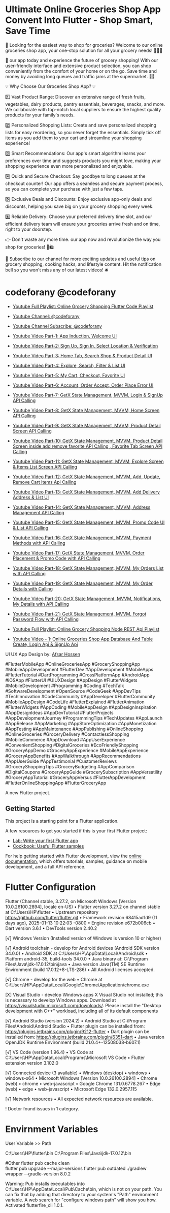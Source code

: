 




# Ultimate Online Groceries Shop App Convent Into Flutter - Shop Smart, Save Time

🛒 Looking for the easiest way to shop for groceries? Welcome to our online groceries shop app, your one-stop solution for all your grocery needs! 🍎🥦🥕

📱 our app today and experience the future of grocery shopping! With our user-friendly interface and extensive product selection, you can shop conveniently from the comfort of your home or on the go. Save time and money by avoiding long queues and traffic jams at the supermarket. 🚗💨

💡 Why Choose Our Groceries Shop App? 💡

1️⃣ Vast Product Range: Discover an extensive range of fresh fruits, vegetables, dairy products, pantry essentials, beverages, snacks, and more. We collaborate with top-notch local suppliers to ensure the highest quality products for your family's needs.

2️⃣ Personalized Shopping Lists: Create and save personalized shopping lists for easy reordering, so you never forget the essentials. Simply tick off items as you add them to your cart and streamline your shopping experience!

3️⃣ Smart Recommendations: Our app's smart algorithm learns your preferences over time and suggests products you might love, making your shopping experience even more personalized and enjoyable.

4️⃣ Quick and Secure Checkout: Say goodbye to long queues at the checkout counter! Our app offers a seamless and secure payment process, so you can complete your purchase with just a few taps.

5️⃣ Exclusive Deals and Discounts: Enjoy exclusive app-only deals and discounts, helping you save big on your grocery shopping every week.

6️⃣ Reliable Delivery: Choose your preferred delivery time slot, and our efficient delivery team will ensure your groceries arrive fresh and on time, right to your doorstep.

👉 Don't waste any more time. our app now and revolutionize the way you shop for groceries! 📲🛍️

🔔 Subscribe to our channel for more exciting updates and useful tips on grocery shopping, cooking hacks, and lifestyle content. Hit the notification bell so you won't miss any of our latest videos! 🛎️

# codeforany @codeforany

- [Youtube Full Playlist: Online Grocery Shopping Flutter Code Playlist](https://www.youtube.com/playlist?list=PLzcRC7PA0xWR2TZ4f34X8Q_fvdwwRvm9I)
- [Youtube Channel: @codeforany](https://www.youtube.com/channel/UCdQTp9wRK5vAOlEQZf9PHSg)
- [Youtube Channel Subscribe: @codeforany](https://www.youtube.com/channel/UCdQTp9wRK5vAOlEQZf9PHSg?sub_confirmation=1)

- [Youtube Video Part-1: App Induction, Welcome UI](https://youtu.be/1oV3BCOmOyE)
- [Youtube Video Part-2: Sign Up, Sign In, Select Location & Verification ](https://youtu.be/0A9q0olE99w)
- [Youtube Video Part-3: Home Tab, Search Shop & Product Detail UI](https://youtu.be/kqHjP2NVttQ)
- [Youtube Video Part-4: Explore, Search, Filter & List UI ](https://youtu.be/gW33JfWXMSI)
- [Youtube Video Part-5: My Cart, Checkout, Favorite UI  ](https://youtu.be/6vQfWiz3Uwc)
- [Youtube Video Part-6: Account, Order Accept, Order Place Error UI  ](https://youtu.be/IdngLomODh4)
- [Youtube Video Part-7: GetX State Management, MVVM, Login & SignUp API Calling ](https://youtu.be/NoXzJfhX50I)
- [Youtube Video Part-8: GetX State Management, MVVM, Home Screen API Calling ](https://youtu.be/NoXzJfhX50I)
- [Youtube Video Part-9: GetX State Management, MVVM, Product Detail Screen API Calling ](https://youtu.be/IVdjFNYT42k)
- [Youtube Video Part-10: GetX State Management, MVVM, Product Detail Screen inside add remove favorite API Calling , Favorite Tab Screen API Calling ](https://youtu.be/LY4fe-P67_Y)
- [Youtube Video Part-11: GetX State Management, MVVM, Explore Screen & Items List Screen API Calling ](https://youtu.be/DiEMGp_Sn-c)
- [Youtube Video Part-12: GetX State Management, MVVM, Add, Update, Remove Cart Items Api  Calling ](https://youtu.be/Ovjo3mIIZW0)
- [Youtube Video Part-13: GetX State Management, MVVM, Add Delivery Address & List UI ](https://youtu.be/RIRNOurzFKo)
- [Youtube Video Part-14: GetX State Management, MVVM, Address Management API Calling ](https://youtu.be/hoIuJmDvCfM)
- [Youtube Video Part-15: GetX State Management, MVVM, Promo Code UI & List API Calling ](https://youtu.be/xe4CsGc_eXw)
- [Youtube Video Part-16: GetX State Management, MVVM, Payment Methods with API Calling ](https://youtu.be/NDYczk5qwzM)
- [Youtube Video Part-17: GetX State Management, MVVM, Order Placement & Promo Code with API Calling ](https://youtu.be/eO_4rc1dZao)
- [Youtube Video Part-18: GetX State Management, MVVM, My Orders List with API Calling ](https://youtu.be/qcCUSG0bEYs)
- [Youtube Video Part-19: GetX State Management, MVVM, My Order Details with Calling ](https://youtu.be/getFv9CkpA4)
- [Youtube Video Part-20: GetX State Management, MVVM, Notifications, My Details with API Calling ](https://youtu.be/OvIG_e1WeSM)
- [Youtube Video Part-21: GetX State Management, MVVM, Forgot Password Flow with API Calling ](https://youtu.be/rq8kjlL9na0)

- [Youtube Full Playlist: Online Grocery Shopping Node REST Api Playlist](https://www.youtube.com/playlist?list=PLzcRC7PA0xWQiIgIL526ZAxxVdSZMwx3l)

- [Youtube Video - 1: Online Groceries Shop App Database And Table Create, Login Api & SignUp Api ](https://youtu.be/d61iFh0mTBI)

UI UX App Design by: [Afsar Hossen](https://dribbble.com/imshuvo97)

#FlutterMobileApp #OnlineGroceriesApp #GroceryShoppingApp #MobileAppDevelopment #FlutterDev #AppDevelopment #MobileApps #FlutterTutorial #DartProgramming #CrossPlatformApp #AndroidApp #iOSApp #FlutterUI #UIUXDesign #AppDesign #FlutterWidgets #MobileDevelopment #Programming #Coding #TechTalk #SoftwareDevelopment #OpenSource #CodeGeek #AppDevTips #TechInnovation #CodeCommunity #AppDeveloper #FlutterCommunity #MobileAppDesign #CodeLife #FlutterExplained #FlutterAnimation #FlutterWidgets #AppCoding #MobileAppDesign #AppDesignInspiration #AppDesignIdeas #AppDevTutorial #FlutterProjects #AppDevelopmentJourney #ProgrammingTips #TechUpdates #AppLaunch #AppRelease #AppMarketing #AppStoreOptimization #AppMonetization #AppTesting #AppMaintenance #AppPublishing #OnlineShopping #OnlineGroceries #GroceryDelivery #ContactlessShopping #MobileCommerce #AppDownload #AppUserExperience #ConvenientShopping #DigitalGroceries #EcoFriendlyShopping #GroceryAppDemo #GroceryAppExperience #MobileAppExperience #GroceryAppBenefits #AppWalkthrough #AppRecommendations #AppUserGuide #AppTestimonial #CustomerReviews #GroceryShoppingTips #GroceryBudgeting #AppComparison #DigitalCoupons #GroceryAppGuide #GrocerySubscription #AppVersatility #GroceryAppTutorial #GroceryAppVersus #FlutterAppDevelopment #FlutterOnlineShoppingApp #FlutterGroceryApp



A new Flutter project.

## Getting Started

This project is a starting point for a Flutter application.

A few resources to get you started if this is your first Flutter project:

- [Lab: Write your first Flutter app](https://docs.flutter.dev/get-started/codelab)
- [Cookbook: Useful Flutter samples](https://docs.flutter.dev/cookbook)

For help getting started with Flutter development, view the
[online documentation](https://docs.flutter.dev/), which offers tutorials,
samples, guidance on mobile development, and a full API reference.


# Flutter Configuration
Flutter (Channel stable, 3.27.2, on Microsoft Windows [Version 10.0.26100.2894], locale en-US)
• Flutter version 3.27.2 on channel stable at C:\Users\HP\flutter
• Upstream repository https://github.com/flutter/flutter.git
• Framework revision 68415ad1d9 (11 days ago), 2025-01-13 10:22:03 -0800
• Engine revision e672b006cb
• Dart version 3.6.1
• DevTools version 2.40.2

[√] Windows Version (Installed version of Windows is version 10 or higher)

[√] Android toolchain - develop for Android devices (Android SDK version 34.0.0)
• Android SDK at C:\Users\HP\AppData\Local\Android\sdk
• Platform android-35, build-tools 34.0.0
• Java binary at: C:\Program Files\Java\jdk-17.0.12\bin\java
• Java version Java(TM) SE Runtime Environment (build 17.0.12+8-LTS-286)
• All Android licenses accepted.

[√] Chrome - develop for the web
• Chrome at C:\Users\HP\AppData\Local\Google\Chrome\Application\chrome.exe

[X] Visual Studio - develop Windows apps
X Visual Studio not installed; this is necessary to develop Windows apps.
Download at https://visualstudio.microsoft.com/downloads/.
Please install the "Desktop development with C++" workload, including all of its default components

[√] Android Studio (version 2024.2)
• Android Studio at C:\Program Files\Android\Android Studio
• Flutter plugin can be installed from:
https://plugins.jetbrains.com/plugin/9212-flutter
• Dart plugin can be installed from:
https://plugins.jetbrains.com/plugin/6351-dart
• Java version OpenJDK Runtime Environment (build 21.0.4+-12508038-b607.1)

[√] VS Code (version 1.96.4)
• VS Code at C:\Users\HP\AppData\Local\Programs\Microsoft VS Code
• Flutter extension version 3.102.0

[√] Connected device (3 available)
• Windows (desktop) • windows • windows-x64    • Microsoft Windows [Version 10.0.26100.2894]
• Chrome (web)      • chrome  • web-javascript • Google Chrome 131.0.6778.267
• Edge (web)        • edge    • web-javascript • Microsoft Edge 132.0.2957.115

[√] Network resources
• All expected network resources are available.

! Doctor found issues in 1 category.


# Envirnment Variables

User Variable >> Path 

C:\Users\HP\flutter\bin
C:\Program Files\Java\jdk-17.0.12\bin


#Other
flutter pub cache clean   
flutter pub upgrade --major-versions
flutter pub outdated
./gradlew wrapper --gradle-version 8.0.2


Warning: Pub installs executables into C:\Users\HP\AppData\Local\Pub\Cache\bin, which is not on your path.
You can fix that by adding that directory to your system's "Path" environment variable.
A web search for "configure windows path" will show you how.
Activated flutterfire_cli 1.0.1.
